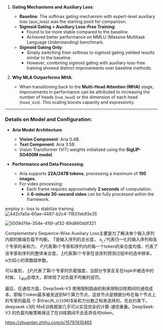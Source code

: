 1. **Gating Mechanisms and Auxiliary Loss**:
   - **Baseline**: The softmax gating mechanism with expert-level auxiliary loss (aux_loss) was the starting point for comparison.
   - **Sigmoid Gating + Auxiliary Loss-Free Training**:
     - Found to be more stable compared to the baseline.
     - Achieved better performance on MMLU (Massive Multitask Language Understanding) benchmark.
   - **Sigmoid Gating Only**:
     - Simply switching from softmax to sigmoid gating yielded results similar to the baseline.
     - However, combining sigmoid gating with auxiliary loss-free training showed distinct improvements over baseline methods.

2. **Why MLA Outperforms MHA**:
   - When transitioning back to the **Multi-Head Attention (MHA)** stage, improvements in performance can be attributed to increasing the number of heads (`num_head`) or the dimension of each head (`head_dim`). This scaling boosts capacity and expressivity.

---

### Details on Model and Configuration:

- **Aria Model Architecture**:
  - **Vision Component**: Aria 0.4B.
  - **Text Component**: Aria 3.5B.
  - Vision Transformer (ViT) weights initialized using the **SigLIP-SO400M model**.

- **Performance and Data Processing**:
  - Aria supports **22A/247B tokens**, processing a maximum of **195 images**.
  - For video processing: 
    - Each frame requires approximately **2 seconds** of computation.
    - A **6-minute 30-second video** can be fully processed within the framework.

employ z- loss to stabilize training.
![442cfa0a-60ae-4487-b2c4-11837eb93e35](https://github.com/user-attachments/assets/f49bbcb1-55fe-467a-86af-0502f204fdc7)

![5009d76e-354e-416f-af32-89d860ddf321](https://github.com/user-attachments/assets/8cb5f75f-7559-46e3-8cea-d1af044f71eb)

Complementary Sequence-Wise Auxiliary Loss主要是为了解决单个输入序列内部的极端负载不均衡。 
$T$是输入序列的总长度， 
$s_{i, t}'$代表归一化的输入序列和各个专家的亲和力， 
$P_i$代表第i个专家和序列内的每一个token的亲合度均值，代表了该专家和序列的整体亲合度， 
$f_i$代表第i个专家在该序列预测过程中的选中频率， 
$\alpha$为较小的常数超参数。

可以看到， 
$f_iP_i$代表了第i个专家的负载强度，当部分专家反复在topk中被选中的时候， 
$L_{Bal}$会增大，即体现了对负载不均衡的惩罚。

最后，在通信方面，DeepSeek-V3 使用限制路由机制来限制训练期间的通信成本，即每个token最多被发送到M个算力节点，这些节点是根据分布在每个节点上的专家的最高 
个 $\frac{K_{r}}{M}$亲和力分数之和来选择的。在此约束下，deepseek v3的 MoE训练框架几乎可以实现完全的计算-通信重叠。DeepSeek-V3 的负载均衡策略保证了在训练期间不会丢弃任何token。

https://zhuanlan.zhihu.com/p/15797610465

